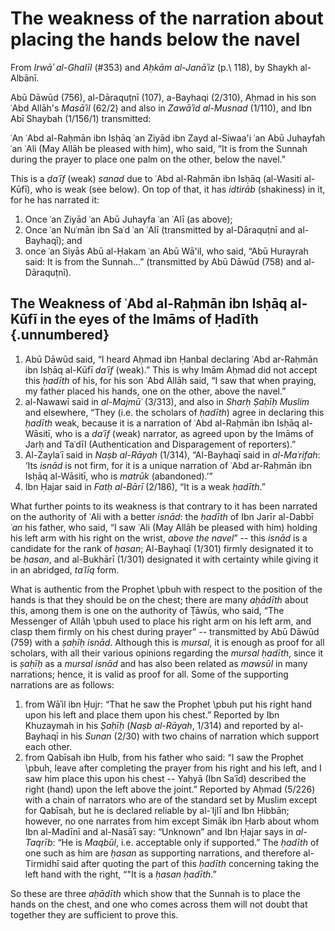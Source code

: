 
# The weakness of the narration about placing the hands below the navel

From _Irwāʾ al-Ghalīl_ (#353) and _Aḥkām al-Janāʾiz_ (p.\ 118), by Shaykh al-Albānī.

Abū Dāwūd (756), al-Dāraquṭnī (107), a-Bayhaqi (2/310), Aḥmad in his son ʿAbd Allāh's _Masāʾil_ (62/2) and also in _Zawāʾid al-Musnad_ (1/110), and Ibn Abī Shaybah (1/156/1) transmitted:

ʿAn ʿAbd al-Raḥmān ibn Isḥāq ʿan Ziyād ibn Zayd al-Siwaa'i ʿan Abū Juhayfah ʿan ʿAli (May Allāh be pleased with him), who said, “It is from the Sunnah during the prayer to place one palm on the other, below the navel.”

This is a _ḍaʿīf_ (weak) _sanad_ due to ʿAbd al-Raḥmān ibn Isḥāq (al-Wasiti al-Kūfī), who is weak (see below). On top of that, it has _idtirāb_ (shakiness) in it, for he has narrated it:

1. Once ʿan Ziyād ʿan Abū Juhayfa ʿan ʿAlī (as above);
2. Once ʿan Nuʿmān ibn Saʿd ʿan ʿAlī (transmitted by al-Dāraquṭnī and al-Bayhaqī); and
3. once ʿan Siyās Abū al-Ḥakam ʿan Abū Wā'il, who said, “Abū Hurayrah said: It is from the Sunnah...” (transmitted by Abū Dāwūd (758) and al-Dāraquṭnī).

## The Weakness of ʿAbd al-Raḥmān ibn Isḥāq al-Kūfī in the eyes of the Imāms of Ḥadīth {.unnumbered}

1. Abū Dāwūd said, “I heard Aḥmad ibn Ḥanbal declaring ʿAbd ar-Raḥmān ibn Isḥāq al-Kūfī _daʿīf_ (weak).” This is why Imām Aḥmad did not accept this _ḥadīth_ of his, for his son ʿAbd Allāh said, “I saw that when praying, my father placed his hands, one on the other, above the navel.”
2. al-Nawawī said in _al-Majmūʿ_ (3/313), and also in _Sharḥ Ṣaḥīḥ Muslim_ and elsewhere, “They (i.e. the scholars of _ḥadīth_) agree in declaring this _ḥadīth_ weak, because it is a narration of ʿAbd al-Raḥmān ibn Isḥāq al-Wāsitī, who is a _daʿīf_ (weak) narrator, as agreed upon by the Imāms of Jarḥ and Taʿdīl (Authentication and Disparagement of reporters).”
3. Al-Zaylaʿī said in _Naṣb al-Rāyah_ (1/314), “Al-Bayhaqī said in _al-Maʿrifah_: ‘Its _isnād_ is not firm, for it is a unique narration of ʿAbd ar-Raḥmān ibn Isḥāq al-Wāsitī, who is _matrūk_ (abandoned).’”
4. Ibn Ḥajar said in _Fatḥ al-Bārī_ (2/186), “It is a weak _ḥadīth_.”

What further points to its weakness is that contrary to it has been narrated on the authority of ʿAli with a better _isnād_: the _ḥadīth_ of Ibn Jarīr al-Dabbī _ʿan_ his father, who said, “I saw ʿAli (May Allāh be pleased with him) holding his left arm with his right on the wrist, _above the navel_” -- this _isnād_ is a candidate for the rank of _ḥasan_; Al-Bayhaqī (1/301) firmly designated it to be _ḥasan_, and al-Bukhārī (1/301) designated it with certainty while giving it in an abridged, _taʿlīq_ form.

What is authentic from the Prophet \pbuh with respect to the position of the hands is that they should be on the chest; there are many _aḥādīth_ about this, among them is one on the authority of Ṭāwūs, who said, “The Messenger of Allāh \pbuh used to place his right arm on his left arm, and clasp them firmly on his chest during prayer” -- transmitted by Abū Dāwūd (759) with a _ṣaḥīḥ isnād_. Although this is _mursal_, it is enough as proof for all scholars, with all their various opinions regarding the _mursal ḥadīth_, since it is _ṣaḥīḥ_ as a _mursal isnād_ and has also been related as _mawsūl_ in many narrations; hence, it is valid as proof for all. Some of the supporting narrations are as follows:

1. from Wāʾil ibn Ḥujr: “That he saw the Prophet \pbuh put his right hand upon his left and place them upon his chest.” Reported by Ibn Khuzaymah in his _Ṣaḥīḥ_ (_Naṣb al-Rāyah_, 1/314) and reported by al-Bayhaqī in his _Sunan_ (2/30) with two chains of narration which support each other.
2. from Qabīsah ibn Ḥulb, from his father who said: “I saw the Prophet \pbuh, leave after completing the prayer from his right and his left, and I saw him place this upon his chest -- Yaḥyā (Ibn Saʿīd) described the right (hand) upon the left above the joint.” Reported by Aḥmad (5/226) with a chain of narrators who are of the standard set by Muslim except for Qabīsah, but he is declared reliable by al-ʿIjlī and Ibn Ḥibbān; however, no one narrates from him except Simāk ibn Ḥarb about whom Ibn al-Madīnī and al-Nasāʾī say: “Unknown” and Ibn Ḥajar says in _al-Taqrīb_: “He is _Maqbūl_, i.e. acceptable only if supported.” The _ḥadīth_ of one such as him are _ḥasan_ as supporting narrations, and therefore al-Tirmidhī said after quoting the part of this _ḥadīth_ concerning taking the left hand with the right, “"It is a _ḥasan ḥadīth_.”

So these are three _aḥādīth_ which show that the Sunnah is to place the hands on the chest, and one who comes across them will not doubt that together they are sufficient to prove this.


